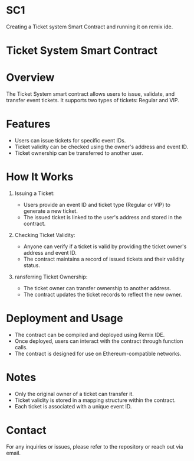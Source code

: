 # SC1
Creating a Ticket system Smart Contract and running it on remix ide.

# Ticket System Smart Contract  

# Overview  
The Ticket System smart contract allows users to issue, validate, and transfer event tickets. It supports two types of tickets: Regular and VIP.  

# Features  
- Users can issue tickets for specific event IDs.  
- Ticket validity can be checked using the owner's address and event ID.  
- Ticket ownership can be transferred to another user.  

# How It Works  

1. Issuing a Ticket: 
   - Users provide an event ID and ticket type (Regular or VIP) to generate a new ticket.  
   - The issued ticket is linked to the user's address and stored in the contract.  

2. Checking Ticket Validity: 
   - Anyone can verify if a ticket is valid by providing the ticket owner's address and event ID.  
   - The contract maintains a record of issued tickets and their validity status.  

3. ransferring Ticket Ownership: 
   - The ticket owner can transfer ownership to another address.  
   - The contract updates the ticket records to reflect the new owner.  

# Deployment and Usage  
- The contract can be compiled and deployed using Remix IDE.  
- Once deployed, users can interact with the contract through function calls.  
- The contract is designed for use on Ethereum-compatible networks.  

# Notes  
- Only the original owner of a ticket can transfer it.  
- Ticket validity is stored in a mapping structure within the contract.  
- Each ticket is associated with a unique event ID.  

# Contact  
For any inquiries or issues, please refer to the repository or reach out via email.